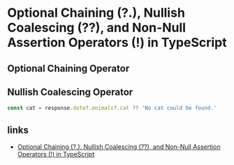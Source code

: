 # Optional Chaining (?.), Nullish Coalescing (??), and Non-Null Assertion Operators (!) in TypeScript

## Optional Chaining Operator

## Nullish Coalescing Operator

```js
const cat = response.data?.animals?.cat ?? 'No cat could be found.'
```

## links

- [Optional Chaining (?.), Nullish Coalescing (??), and Non-Null Assertion Operators (!) in TypeScript](https://dev.to/jamenamcinteer/optional-chaining-nullish-coalescing-and-non-null-assertion-operators-in-typescript-5c82)
